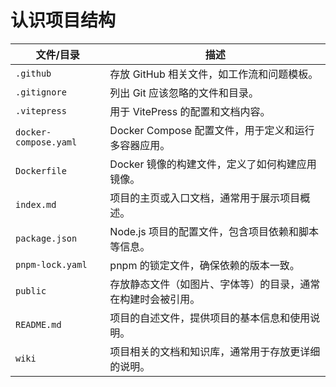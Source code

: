 # 认识项目结构

| 文件/目录             | 描述                                                         |
| --------------------- | ------------------------------------------------------------ |
| `.github`             | 存放 GitHub 相关文件，如工作流和问题模板。                   |
| `.gitignore`          | 列出 Git 应该忽略的文件和目录。                              |
| `.vitepress`          | 用于 VitePress 的配置和文档内容。                            |
| `docker-compose.yaml` | Docker Compose 配置文件，用于定义和运行多容器应用。          |
| `Dockerfile`          | Docker 镜像的构建文件，定义了如何构建应用镜像。              |
| `index.md`            | 项目的主页或入口文档，通常用于展示项目概述。                 |
| `package.json`        | Node.js 项目的配置文件，包含项目依赖和脚本等信息。           |
| `pnpm-lock.yaml`      | pnpm 的锁定文件，确保依赖的版本一致。                        |
| `public`              | 存放静态文件（如图片、字体等）的目录，通常在构建时会被引用。 |
| `README.md`           | 项目的自述文件，提供项目的基本信息和使用说明。               |
| `wiki`                | 项目相关的文档和知识库，通常用于存放更详细的说明。           |
